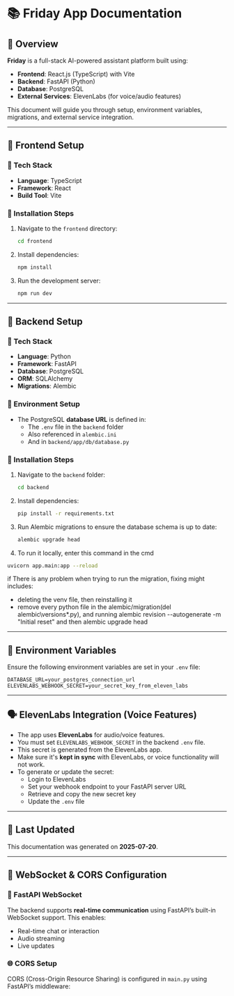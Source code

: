 # 📚 Friday App Documentation

## 🧩 Overview

**Friday** is a full-stack AI-powered assistant platform built using:
- **Frontend**: React.js (TypeScript) with Vite
- **Backend**: FastAPI (Python)
- **Database**: PostgreSQL
- **External Services**: ElevenLabs (for voice/audio features)

This document will guide you through setup, environment variables, migrations, and external service integration.

---

## 🚀 Frontend Setup

### 🔹 Tech Stack
- **Language**: TypeScript
- **Framework**: React
- **Build Tool**: Vite

### 🔹 Installation Steps

1. Navigate to the `frontend` directory:
   ```bash
   cd frontend
   ```

2. Install dependencies:
   ```bash
   npm install
   ```

3. Run the development server:
   ```bash
   npm run dev
   ```

---

## 🔧 Backend Setup

### 🔹 Tech Stack
- **Language**: Python
- **Framework**: FastAPI
- **Database**: PostgreSQL
- **ORM**: SQLAlchemy
- **Migrations**: Alembic

### 🔹 Environment Setup

- The PostgreSQL **database URL** is defined in:
  - The `.env` file in the `backend` folder
  - Also referenced in `alembic.ini`
  - And in `backend/app/db/database.py`

### 🔹 Installation Steps

1. Navigate to the `backend` folder:
   ```bash
   cd backend
   ```

2. Install dependencies:
   ```bash
   pip install -r requirements.txt
   ```

3. Run Alembic migrations to ensure the database schema is up to date:
   ```bash
   alembic upgrade head
   ```

  
4.  To run it locally, enter this command in the cmd
   ```bash
   uvicorn app.main:app --reload
   ```


   if There is any problem when trying to run the migration, fixing might includes:
   - deleting the venv file, then reinstalling it 
   - remove every python file in the alembic/migration(del alembic\versions\*.py), and running alembic revision --autogenerate -m "Initial reset" and then alembic upgrade head
---

## 🔐 Environment Variables

Ensure the following environment variables are set in your `.env` file:

```env
DATABASE_URL=your_postgres_connection_url
ELEVENLABS_WEBHOOK_SECRET=your_secret_key_from_eleven_labs
```

---

## 🗣️ ElevenLabs Integration (Voice Features)

- The app uses **ElevenLabs** for audio/voice features.
- You must set `ELEVENLABS_WEBHOOK_SECRET` in the backend `.env` file.
- This secret is generated from the ElevenLabs app.
- Make sure it's **kept in sync** with ElevenLabs, or voice functionality will not work.
- To generate or update the secret:
  - Login to ElevenLabs
  - Set your webhook endpoint to your FastAPI server URL
  - Retrieve and copy the new secret key
  - Update the `.env` file

---

## 📅 Last Updated

This documentation was generated on **2025-07-20**.

---

## 🔌 WebSocket & CORS Configuration

### 🧵 FastAPI WebSocket
The backend supports **real-time communication** using FastAPI’s built-in WebSocket support. This enables:
- Real-time chat or interaction
- Audio streaming
- Live updates


### 🌐 CORS Setup
CORS (Cross-Origin Resource Sharing) is configured in `main.py` using FastAPI’s middleware:



